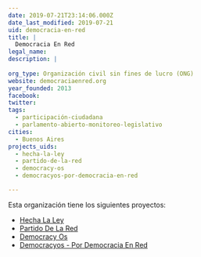 ```yaml
---
date: 2019-07-21T23:14:06.000Z
date_last_modified: 2019-07-21
uid: democracia-en-red
title: |
  Democracia En Red
legal_name: 
description: |
  
org_type: Organización civil sin fines de lucro (ONG)
website: democraciaenred.org
year_founded: 2013
facebook: 
twitter: 
tags:
  - participación-ciudadana
  - parlamento-abierto-monitoreo-legislativo
cities: 
  - Buenos Aires
projects_uids:
  - hecha-la-ley
  - partido-de-la-red
  - democracy-os
  - democracyos-por-democracia-en-red

---
```


Esta organización tiene los siguientes proyectos:

- [Hecha La Ley](/proyectos/hecha-la-ley)
- [Partido De La Red](/proyectos/partido-de-la-red)
- [Democracy Os](/proyectos/democracy-os)
- [Democracyos - Por Democracia En Red](/proyectos/democracyos-por-democracia-en-red)
